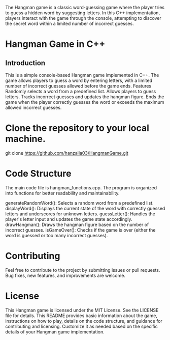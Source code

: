 The Hangman game is a classic word-guessing game where the player tries to guess a hidden word by suggesting letters. In this C++ implementation, players interact with the game through the console, attempting to discover the secret word within a limited number of incorrect guesses.
# Hangman Game in C++

## Introduction

This is a simple console-based Hangman game implemented in C++. The game allows players to guess a word by entering letters, with a limited number of incorrect guesses allowed before the game ends.
Features
Randomly selects a word from a predefined list.
Allows players to guess letters.
Tracks incorrect guesses and updates the hangman figure.
Ends the game when the player correctly guesses the word or exceeds the maximum allowed incorrect guesses.
# Clone the repository to your local machine.

git clone https://github.com/hanzalla03/HangmanGame.git

# Code Structure
The main code file is hangman_functions.cpp. The program is organized into functions for better readability and maintainability.

generateRandomWord(): Selects a random word from a predefined list.
displayWord(): Displays the current state of the word with correctly guessed letters and underscores for unknown letters.
guessLetter(): Handles the player's letter input and updates the game state accordingly.
drawHangman(): Draws the hangman figure based on the number of incorrect guesses.
isGameOver(): Checks if the game is over (either the word is guessed or too many incorrect guesses).


# Contributing
Feel free to contribute to the project by submitting issues or pull requests. Bug fixes, new features, and improvements are welcome.

# License
This Hangman game is licensed under the MIT License. See the LICENSE file for details.
This README provides basic information about the game, instructions on how to play, details on the code structure, and guidance for contributing and licensing. Customize it as needed based on the specific details of your Hangman game implementation.


